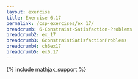 ```yaml
---
layout: exercise
title: Exercise 6.17
permalink: /csp-exercises/ex_17/
breadcrumb: 6-Constraint-Satisfaction-Problems
breadcrumb2: ex_17
breadcrumb3: 6constraintSatisfactionProblems
breadcrumb4: ch6ex17
breadcrumb5: ex6.17
---
```


{% include mathjax_support %}

